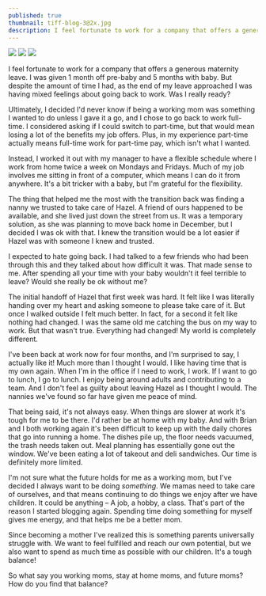 ```yaml
---
published: true
thumbnail: tiff-blog-3@2x.jpg
description: I feel fortunate to work for a company that offers a generous maternity leave. I was given 1 month off pre-baby and 5 months with baby. But despite the amount of time I had, as the end of my leave approached I was having mixed feelings about going back to work. Was I really ready?
---
```




![]({{site.baseurl}}/img/tiff-blog-3%402x.jpg)
![]({{site.baseurl}}/img/tiff-blog-4%402x.jpg)
![]({{site.baseurl}}/img/tiff-blog-5%402x.jpg)

I feel fortunate to work for a company that offers a generous maternity leave. I was given 1 month off pre-baby and 5 months with baby. But despite the amount of time I had, as the end of my leave approached I was having mixed feelings about going back to work. Was I really ready?

Ultimately, I decided I'd never know if being a working mom was something I wanted to do unless I gave it a go, and I chose to go back to work full-time. I considered asking if I could switch to part-time, but that would mean losing a lot of the benefits my job offers. Plus, in my experience part-time actually means full-time work for part-time pay, which isn't what I wanted.

Instead, I worked it out with my manager to have a flexible schedule where I work from home twice a week on Mondays and Fridays. Much of my job involves me sitting in front of a computer, which means I can do it from anywhere. It's a bit tricker with a baby, but I'm grateful for the flexibility.

The thing that helped me the most with the transition back was finding a nanny we trusted to take care of Hazel. A friend of ours happened to be available, and she lived just down the street from us. It was a temporary solution, as she was planning to move back home in December, but I decided I was ok with that. I knew the transition would be a lot easier if Hazel was with someone I knew and trusted.

I expected to hate going back. I had talked to a few friends who had been through this and they talked about how difficult it was. That made sense to me. After spending all your time with your baby wouldn't it feel terrible to leave? Would she really be ok without me?

The initial handoff of Hazel that first week was hard. It felt like I was literally handing over my heart and asking someone to please take care of it. But once I walked outside I felt much better. In fact, for a second it felt like nothing had changed. I was the same old me catching the bus on my way to work. But that wasn't true. Everything had changed! My world is completely different.

I've been back at work now for four months, and I'm surprised to say, I actually like it! Much more than I thought I would. I like having time that is my own again. When I'm in the office if I need to work, I work. If I want to go to lunch, I go to lunch. I enjoy being around adults and contributing to a team. And I don't feel as guilty about leaving Hazel as I thought I would. The nannies we've found so far have given me peace of mind.

That being said, it's not always easy. When things are slower at work it's tough for me to be there. I'd rather be at home with my baby. And with Brian and I both working again it's been difficult to keep up with the daily chores that go into running a home. The dishes pile up, the floor needs vacuumed, the trash needs taken out. Meal planning has essentially gone out the window. We've been eating a lot of takeout and deli sandwiches. Our time is definitely more limited.

I'm not sure what the future holds for me as a working mom, but I've decided I always want to be doing _something_. We mamas need to take care of ourselves, and that means continuing to do things we enjoy after we have children. It could be anything – A job, a hobby, a class. That's part of the reason I started blogging again. Spending time doing something for myself gives me energy, and that helps me be a better mom. 

Since becoming a mother I've realized this is something parents universally struggle with. We want to feel fulfilled and reach our own potential, but we also want to spend as much time as possible with our children. It's a tough balance!

So what say you working moms, stay at home moms, and future moms? How do you find that balance?
